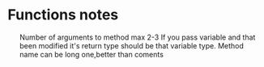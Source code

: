 <h1>Functions notes </h1>

<ul>
<ui>Number of arguments to method max 2-3</ui>
<ui>If you pass variable and that been modified it's return type should be that variable type.</ui>
<ui>Method name can be long one,better than coments</ui>
<ul>
